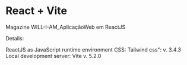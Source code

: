 # React + Vite

Magazine WILL-I-AM_AplicaçãoWeb em ReactJS

Details:

ReactJS as JavaScript runtime environment
CSS: Tailwind css": v. 3.4.3
Local development server: Vite v. 5.2.0